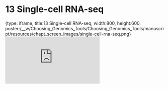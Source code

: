 # 13 Single-cell RNA-seq
 
{type: iframe, title:13 Single-cell RNA-seq, width:800, height:600, poster:/__w/Choosing_Genomics_Tools/Choosing_Genomics_Tools/manuscript/resources/chapt_screen_images/single-cell-rna-seq.png}
![](https://hutchdatascience.org/Choosing_Genomics_Tools/single-cell-rna-seq.html)
 

 
